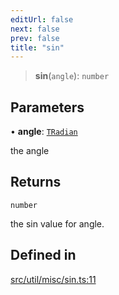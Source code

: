 ```yaml
---
editUrl: false
next: false
prev: false
title: "sin"
---
```


> **sin**(`angle`): `number`

## Parameters

• **angle**: [`TRadian`](/api/type-aliases/tradian/)

the angle

## Returns

`number`

the sin value for angle.

## Defined in

[src/util/misc/sin.ts:11](https://github.com/fabricjs/fabric.js/blob/v6.0.0-rc4/src/util/misc/sin.ts#L11)
